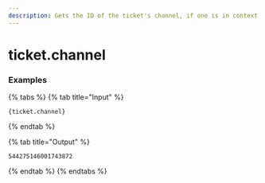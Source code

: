 ```yaml
---
description: Gets the ID of the ticket's channel, if one is in context.
---
```


# ticket.channel

### Examples

{% tabs %}
{% tab title="Input" %}
```text
{ticket.channel}
```
{% endtab %}

{% tab title="Output" %}
```text
544275146001743872
```
{% endtab %}
{% endtabs %}